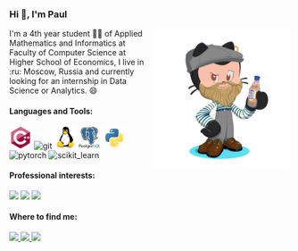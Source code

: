 <h3 align="Left">Hi 👋, I'm Paul</h3> <img src="https://github.com/paulyurlov/paulyurlov/blob/main/my-octocat-1633068557906.png" alt="giticon" align="right" width="250" height="250"/>
I'm a 4th year student 👨‍🎓 of Applied Mathematics and Informatics at Faculty of Computer Science at Higher School of Economics, I live in :ru: Moscow, Russia and currently looking for an internship in Data Science or Analytics. 😄
<h4 align="left">Languages and Tools:</h4>
<p align="left"> <img src="https://raw.githubusercontent.com/devicons/devicon/master/icons/cplusplus/cplusplus-original.svg" alt="cplusplus" width="40" height="40"/>  <img src="https://www.vectorlogo.zone/logos/git-scm/git-scm-icon.svg" alt="git" width="40" height="40"/>  <img src="https://raw.githubusercontent.com/devicons/devicon/master/icons/linux/linux-original.svg" alt="linux" width="40" height="40"/>  <img src="https://raw.githubusercontent.com/devicons/devicon/master/icons/postgresql/postgresql-original-wordmark.svg" alt="postgresql" width="40" height="40"/>  <img src="https://raw.githubusercontent.com/devicons/devicon/master/icons/python/python-original.svg" alt="python" width="40" height="40"/> <img src="https://www.vectorlogo.zone/logos/pytorch/pytorch-icon.svg" alt="pytorch" width="40" height="40"/> <img src="https://upload.wikimedia.org/wikipedia/commons/0/05/Scikit_learn_logo_small.svg" alt="scikit_learn" width="40" height="40"/> </p>
<h4 align="left">Professional interests:</h4>

![](https://img.shields.io/badge/-Data%20Science-brightgreen)
![](https://img.shields.io/badge/-Anlytics-orange)
![](https://img.shields.io/badge/-Machine%20Learning-blue)

<h4 align="left">Where to find me:</h4>

<a href="https://t.me/paulyurlov" target="_blank"> <img src="https://img.shields.io/badge/Telegram-2CA5E0?style=for-the-badge&logo=telegram&logoColor=white" /> </a>
<a href="https://www.linkedin.com/in/paulyurlov" target="_blank"> <img src="https://img.shields.io/badge/LinkedIn-0077B5?style=for-the-badge&logo=linkedin&logoColor=white" /> </a>
<a href="https://t.me/paulyurlov" target="_blank"> <img src="https://img.shields.io/badge/Kaggle-ffffff?style=for-the-badge" /> </a>
